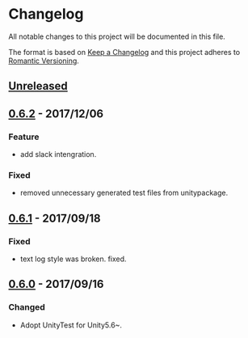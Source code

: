 # Changelog
All notable changes to this project will be documented in this file.

The format is based on [Keep a Changelog](http://keepachangelog.com/en/1.0.0/)
and this project adheres to [Romantic Versioning](http://blog.legacyteam.info/2015/12/romver-romantic-versioning/).

## [Unreleased]

## [0.6.2] - 2017/12/06
### Feature
- add slack intengration.

### Fixed
- removed unnecessary generated test files from unitypackage.

## [0.6.1] - 2017/09/18
### Fixed
- text log style was broken. fixed.

## [0.6.0] - 2017/09/16
### Changed
- Adopt UnityTest for Unity5.6~.

[Unreleased]: https://github.com/sassembla/Miyamasu/compare/0.6.2...HEAD
[0.6.2]: https://github.com/sassembla/Miyamasu/compare/0.6.1...0.6.2
[0.6.1]: https://github.com/sassembla/Miyamasu/compare/0.6.0...0.6.1
[0.6.0]: https://github.com/sassembla/Miyamasu/compare/0.6.0...0.6.0